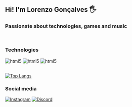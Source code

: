 ## Hi! I'm Lorenzo Gonçalves 🖐️

### Passionate about technologies, games and music

<br> 

### <strong>Technologies</strong> <img src="https://camo.githubusercontent.com/77deeca179c3cdcb7bb29d0de56c13cf3404821119c2e67ee7842e9ad4905328/68747470733a2f2f64726976652e676f6f676c652e636f6d2f75633f6578706f72743d766965772669643d31355f39435f5675332d6c755773625a51555933483071616a394d32457155546c" width="15" align="center">


<div>
    <img align="center" alt=html5 src="https://img.shields.io/badge/HTML5-E34F26?style=for-the-badge&logo=html5&logoColor=white">
    <img align="center" alt=html5 src="https://img.shields.io/badge/CSS3-1572B6?style=for-the-badge&logo=css3&logoColor=white">
    <img align="center" alt=html5 src="https://img.shields.io/badge/JavaScript-F7DF1E?style=for-the-badge&logo=javascript&logoColor=black">
</div>

<br>

[![Top Langs](https://github-readme-stats.vercel.app/api/top-langs/?username=Lorenzo-lima&layout=compact)](https://github.com/lorenzo-lima/)

### <strong>Social media</strong>

[![Instagram](https://img.shields.io/badge/Instagram-E4405F?style=for-the-badge&logo=instagram&logoColor=white)](https://www.instagram.com/lorenzolimag_/)
[![Discord](https://img.shields.io/badge/Discord-7289DA?style=for-the-badge&logo=discord&logoColor=white)](https://discord.gg/3VBbX5Yr)
